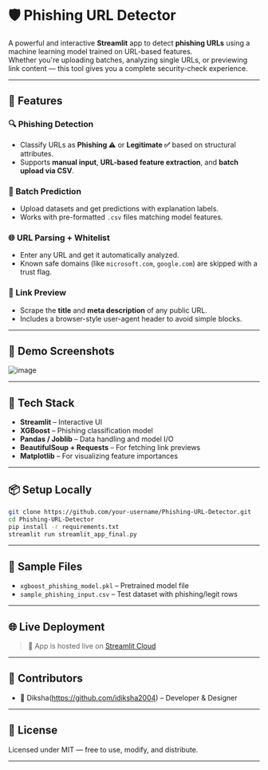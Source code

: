# 🛡️ Phishing URL Detector

A powerful and interactive **Streamlit** app to detect **phishing URLs** using a machine learning model trained on URL-based features.  
Whether you're uploading batches, analyzing single URLs, or previewing link content — this tool gives you a complete security-check experience.

---

## 🚀 Features

### 🔍 Phishing Detection
- Classify URLs as **Phishing ⚠️** or **Legitimate ✅** based on structural attributes.
- Supports **manual input**, **URL-based feature extraction**, and **batch upload via CSV**.

### 📁 Batch Prediction
- Upload datasets and get predictions with explanation labels.
- Works with pre-formatted `.csv` files matching model features.

### 🌐 URL Parsing + Whitelist
- Enter any URL and get it automatically analyzed.
- Known safe domains (like `microsoft.com`, `google.com`) are skipped with a trust flag.

### 🔎 Link Preview
- Scrape the **title** and **meta description** of any public URL.
- Includes a browser-style user-agent header to avoid simple blocks.

---

## 🧪 Demo Screenshots
![image](https://github.com/user-attachments/assets/5ad81e8d-2f3a-4b51-8a01-b86d81d53626)


---

## 🧰 Tech Stack

- **Streamlit** – Interactive UI
- **XGBoost** – Phishing classification model
- **Pandas / Joblib** – Data handling and model I/O
- **BeautifulSoup + Requests** – For fetching link previews
- **Matplotlib** – For visualizing feature importances

---

## 📦 Setup Locally

```bash
git clone https://github.com/your-username/Phishing-URL-Detector.git
cd Phishing-URL-Detector
pip install -r requirements.txt
streamlit run streamlit_app_final.py
```

---

## 📂 Sample Files

- `xgboost_phishing_model.pkl` – Pretrained model file
- `sample_phishing_input.csv` – Test dataset with phishing/legit rows

---

## 🌐 Live Deployment

> 🔗 App is hosted live on [Streamlit Cloud](https://your-app-link.streamlit.app)

---

## 🤝 Contributors

- 👤 Diksha(https://github.com/idiksha2004) – Developer & Designer

---

## 📄 License

Licensed under MIT — free to use, modify, and distribute.

---

